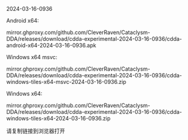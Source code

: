 2024-03-16-0936

Android x64:

mirror.ghproxy.com/github.com/CleverRaven/Cataclysm-DDA/releases/download/cdda-experimental-2024-03-16-0936/cdda-android-x64-2024-03-16-0936.apk

Windows x64 msvc:

mirror.ghproxy.com/github.com/CleverRaven/Cataclysm-DDA/releases/download/cdda-experimental-2024-03-16-0936/cdda-windows-tiles-x64-msvc-2024-03-16-0936.zip

Windows x64:

mirror.ghproxy.com/github.com/CleverRaven/Cataclysm-DDA/releases/download/cdda-experimental-2024-03-16-0936/cdda-windows-tiles-x64-2024-03-16-0936.zip

请复制链接到浏览器打开

